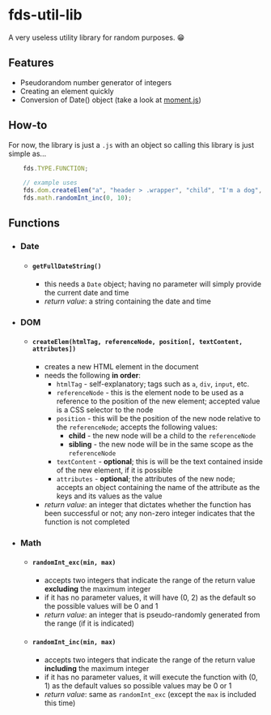 # fds-util-lib
A very useless utility library for random purposes. 😁

## Features
- Pseudorandom number generator of integers
- Creating an element quickly
- Conversion of Date() object (take a look at [moment.js](https://www.npmjs.com/package/moments))

## How-to
For now, the library is just a `.js` with an object so calling this library is just simple as...
```js
    fds.TYPE.FUNCTION;

    // example uses
    fds.dom.createElem("a", "header > .wrapper", "child", "I'm a dog", {"style": "color: #b3411d"});
    fds.math.randomInt_inc(0, 10);
```

## Functions
- ### Date
    - #### `getFullDateString()` 
        - this needs a `Date` object; having no parameter will simply provide the current date and time
        - *return value*: a string containing the date and time
- ### DOM
    - #### `createElem(htmlTag, referenceNode, position[, textContent, attributes])`
        - creates a new HTML element in the document
        - needs the following **in order**: 
            - `htmlTag` - self-explanatory; tags such as `a`, `div`, `input`, etc.
            - `referenceNode` - this is the element node to be used as a reference to the position of the new element; accepted value is a CSS selector to the node
            - `position` - this will be the position of the new node relative to the `referenceNode`; accepts the following values:
                - **child** - the new node will be a child to the `referenceNode`
                - **sibling** - the new node will be in the same scope as the `referenceNode`
            - `textContent` - **optional**; this is will be the text contained inside of the new element, if it is possible
            - `attributes` - **optional**; the attributes of the new node; accepts an object containing the name of the attribute as the keys and its values as the value 
        - *return value*: an integer that dictates whether the function has been successful or not; any non-zero integer indicates that the function is not completed
- ### Math
    - #### `randomInt_exc(min, max)`
        - accepts two integers that indicate the range of the return value **excluding** the maximum integer
        - if it has no parameter values, it will have (0, 2) as the default so the possible values will be 0 and 1
        - *return value*: an integer that is pseudo-randomly generated from the range (if it is indicated)
    - #### `randomInt_inc(min, max)`
        - accepts two integers that indicate the range of the return value **including** the maximum integer
        - if it has no parameter values, it will execute the function with (0, 1) as the default values so possible values may be 0 or 1
        - *return value*: same as `randomInt_exc` (except the `max` is included this time)